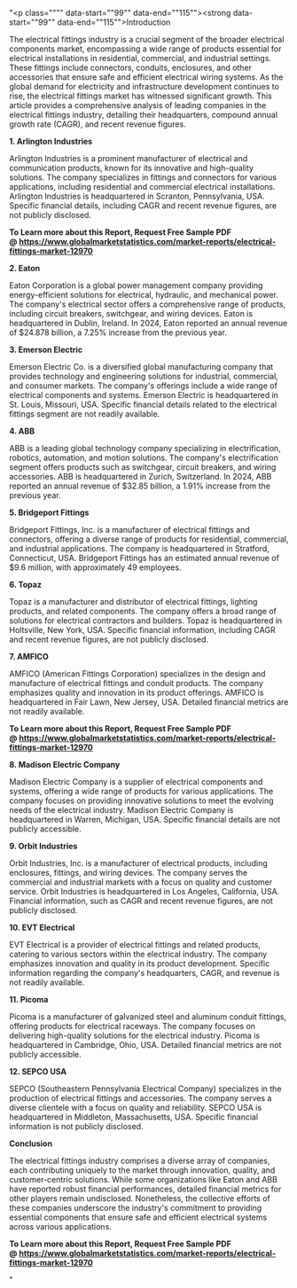 "<p class="""" data-start=""99"" data-end=""115""><strong data-start=""99"" data-end=""115"">Introduction</strong></p>
<p class="""" data-start=""117"" data-end=""312""><span class=""relative -mx-px my-[-0.2rem] rounded-sm px-px py-[0.2rem]"">The electrical fittings industry is a crucial segment of the broader electrical components market, encompassing a wide range of products essential for electrical installations in residential, commercial, and industrial settings.</span> <span class=""relative -mx-px my-[-0.2rem] rounded-sm px-px py-[0.2rem]"">These fittings include connectors, conduits, enclosures, and other accessories that ensure safe and efficient electrical wiring systems.</span> <span class=""relative -mx-px my-[-0.2rem] rounded-sm px-px py-[0.2rem]"">As the global demand for electricity and infrastructure development continues to rise, the electrical fittings market has witnessed significant growth.</span> <span class=""relative -mx-px my-[-0.2rem] rounded-sm px-px py-[0.2rem]"">This article provides a comprehensive analysis of leading companies in the electrical fittings industry, detailing their headquarters, compound annual growth rate (CAGR), and recent revenue figures.</span></p>
<p class="""" data-start=""314"" data-end=""341""><strong data-start=""314"" data-end=""341"">1. Arlington Industries</strong></p>
<p class="""" data-start=""343"" data-end=""542""><span class=""relative -mx-px my-[-0.2rem] rounded-sm px-px py-[0.2rem]"">Arlington Industries is a prominent manufacturer of electrical and communication products, known for its innovative and high-quality solutions.</span> <span class=""relative -mx-px my-[-0.2rem] rounded-sm px-px py-[0.2rem]"">The company specializes in fittings and connectors for various applications, including residential and commercial electrical installations.</span> <span class=""relative -mx-px my-[-0.2rem] rounded-sm px-px py-[0.2rem]"">Arlington Industries is headquartered in Scranton, Pennsylvania, USA.</span> <span class=""relative -mx-px my-[-0.2rem] rounded-sm px-px py-[0.2rem]"">Specific financial details, including CAGR and recent revenue figures, are not publicly disclosed.</span></p>
<p class="""" data-start=""343"" data-end=""542""><strong>To Learn more about this Report, Request Free Sample PDF @&nbsp;<a href=""https://www.globalmarketstatistics.com/market-reports/electrical-fittings-market-12970"">https://www.globalmarketstatistics.com/market-reports/electrical-fittings-market-12970</a></strong></p>
<p class="""" data-start=""544"" data-end=""556""><strong data-start=""544"" data-end=""556"">2. Eaton</strong></p>
<p class="""" data-start=""558"" data-end=""803""><span class=""relative -mx-px my-[-0.2rem] rounded-sm px-px py-[0.2rem]"">Eaton Corporation is a global power management company providing energy-efficient solutions for electrical, hydraulic, and mechanical power.</span> <span class=""relative -mx-px my-[-0.2rem] rounded-sm px-px py-[0.2rem]"">The company's electrical sector offers a comprehensive range of products, including circuit breakers, switchgear, and wiring devices.</span> <span class=""relative -mx-px my-[-0.2rem] rounded-sm px-px py-[0.2rem]"">Eaton is headquartered in Dublin, Ireland.</span> <span class=""relative -mx-px my-[-0.2rem] rounded-sm px-px py-[0.2rem]"">In 2024, Eaton reported an annual revenue of $24.878 billion, a 7.25% increase from the previous year.</span></p>
<p class="""" data-start=""805"" data-end=""828""><strong data-start=""805"" data-end=""828"">3. Emerson Electric</strong></p>
<p class="""" data-start=""830"" data-end=""1035""><span class=""relative -mx-px my-[-0.2rem] rounded-sm px-px py-[0.2rem]"">Emerson Electric Co. is a diversified global manufacturing company that provides technology and engineering solutions for industrial, commercial, and consumer markets.</span> <span class=""relative -mx-px my-[-0.2rem] rounded-sm px-px py-[0.2rem]"">The company's offerings include a wide range of electrical components and systems.</span> <span class=""relative -mx-px my-[-0.2rem] rounded-sm px-px py-[0.2rem]"">Emerson Electric is headquartered in St. Louis, Missouri, USA.</span> <span class=""relative -mx-px my-[-0.2rem] rounded-sm px-px py-[0.2rem]"">Specific financial details related to the electrical fittings segment are not readily available.</span></p>
<p class="""" data-start=""1037"" data-end=""1047""><strong data-start=""1037"" data-end=""1047"">4. ABB</strong></p>
<p class="""" data-start=""1049"" data-end=""1294""><span class=""relative -mx-px my-[-0.2rem] rounded-sm px-px py-[0.2rem]"">ABB is a leading global technology company specializing in electrification, robotics, automation, and motion solutions.</span> <span class=""relative -mx-px my-[-0.2rem] rounded-sm px-px py-[0.2rem]"">The company's electrification segment offers products such as switchgear, circuit breakers, and wiring accessories.</span> <span class=""relative -mx-px my-[-0.2rem] rounded-sm px-px py-[0.2rem]"">ABB is headquartered in Zurich, Switzerland.</span> <span class=""relative -mx-px my-[-0.2rem] rounded-sm px-px py-[0.2rem]"">In 2024, ABB reported an annual revenue of $32.85 billion, a 1.91% increase from the previous year.</span> </p>
<p class="""" data-start=""1296"" data-end=""1322""><strong data-start=""1296"" data-end=""1322"">5. Bridgeport Fittings</strong></p>
<p class="""" data-start=""1324"" data-end=""1529""><span class=""relative -mx-px my-[-0.2rem] rounded-sm px-px py-[0.2rem]"">Bridgeport Fittings, Inc. is a manufacturer of electrical fittings and connectors, offering a diverse range of products for residential, commercial, and industrial applications.</span> <span class=""relative -mx-px my-[-0.2rem] rounded-sm px-px py-[0.2rem]"">The company is headquartered in Stratford, Connecticut, USA.</span> <span class=""relative -mx-px my-[-0.2rem] rounded-sm px-px py-[0.2rem]"">Bridgeport Fittings has an estimated annual revenue of $9.6 million, with approximately 49 employees.</span> </p>
<p class="""" data-start=""1531"" data-end=""1543""><strong data-start=""1531"" data-end=""1543"">6. Topaz</strong></p>
<p class="""" data-start=""1545"" data-end=""1750""><span class=""relative -mx-px my-[-0.2rem] rounded-sm px-px py-[0.2rem]"">Topaz is a manufacturer and distributor of electrical fittings, lighting products, and related components.</span> <span class=""relative -mx-px my-[-0.2rem] rounded-sm px-px py-[0.2rem]"">The company offers a broad range of solutions for electrical contractors and builders.</span> <span class=""relative -mx-px my-[-0.2rem] rounded-sm px-px py-[0.2rem]"">Topaz is headquartered in Holtsville, New York, USA.</span> <span class=""relative -mx-px my-[-0.2rem] rounded-sm px-px py-[0.2rem]"">Specific financial information, including CAGR and recent revenue figures, are not publicly disclosed.</span></p>
<p class="""" data-start=""1752"" data-end=""1765""><strong data-start=""1752"" data-end=""1765"">7. AMFICO</strong></p>
<p class="""" data-start=""1767"" data-end=""1972""><span class=""relative -mx-px my-[-0.2rem] rounded-sm px-px py-[0.2rem]"">AMFICO (American Fittings Corporation) specializes in the design and manufacture of electrical fittings and conduit products.</span> <span class=""relative -mx-px my-[-0.2rem] rounded-sm px-px py-[0.2rem]"">The company emphasizes quality and innovation in its product offerings.</span> <span class=""relative -mx-px my-[-0.2rem] rounded-sm px-px py-[0.2rem]"">AMFICO is headquartered in Fair Lawn, New Jersey, USA.</span> <span class=""relative -mx-px my-[-0.2rem] rounded-sm px-px py-[0.2rem]"">Detailed financial metrics are not readily available.</span></p>
<p class="""" data-start=""1767"" data-end=""1972""><strong>To Learn more about this Report, Request Free Sample PDF @&nbsp;<a href=""https://www.globalmarketstatistics.com/market-reports/electrical-fittings-market-12970"">https://www.globalmarketstatistics.com/market-reports/electrical-fittings-market-12970</a></strong></p>
<p class="""" data-start=""1974"" data-end=""2005""><strong data-start=""1974"" data-end=""2005"">8. Madison Electric Company</strong></p>
<p class="""" data-start=""2007"" data-end=""2212""><span class=""relative -mx-px my-[-0.2rem] rounded-sm px-px py-[0.2rem]"">Madison Electric Company is a supplier of electrical components and systems, offering a wide range of products for various applications.</span> <span class=""relative -mx-px my-[-0.2rem] rounded-sm px-px py-[0.2rem]"">The company focuses on providing innovative solutions to meet the evolving needs of the electrical industry.</span> <span class=""relative -mx-px my-[-0.2rem] rounded-sm px-px py-[0.2rem]"">Madison Electric Company is headquartered in Warren, Michigan, USA.</span> <span class=""relative -mx-px my-[-0.2rem] rounded-sm px-px py-[0.2rem]"">Specific financial details are not publicly accessible.</span></p>
<p class="""" data-start=""2214"" data-end=""2237""><strong data-start=""2214"" data-end=""2237"">9. Orbit Industries</strong></p>
<p class="""" data-start=""2239"" data-end=""2444""><span class=""relative -mx-px my-[-0.2rem] rounded-sm px-px py-[0.2rem]"">Orbit Industries, Inc. is a manufacturer of electrical products, including enclosures, fittings, and wiring devices.</span> <span class=""relative -mx-px my-[-0.2rem] rounded-sm px-px py-[0.2rem]"">The company serves the commercial and industrial markets with a focus on quality and customer service.</span> <span class=""relative -mx-px my-[-0.2rem] rounded-sm px-px py-[0.2rem]"">Orbit Industries is headquartered in Los Angeles, California, USA.</span> <span class=""relative -mx-px my-[-0.2rem] rounded-sm px-px py-[0.2rem]"">Financial information, such as CAGR and recent revenue figures, are not publicly disclosed.</span></p>
<p class="""" data-start=""2446"" data-end=""2468""><strong data-start=""2446"" data-end=""2468"">10. EVT Electrical</strong></p>
<p class="""" data-start=""2470"" data-end=""2635""><span class=""relative -mx-px my-[-0.2rem] rounded-sm px-px py-[0.2rem]"">EVT Electrical is a provider of electrical fittings and related products, catering to various sectors within the electrical industry.</span> <span class=""relative -mx-px my-[-0.2rem] rounded-sm px-px py-[0.2rem]"">The company emphasizes innovation and quality in its product development.</span> <span class=""relative -mx-px my-[-0.2rem] rounded-sm px-px py-[0.2rem]"">Specific information regarding the company's headquarters, CAGR, and revenue is not readily available.</span></p>
<p class="""" data-start=""2637"" data-end=""2651""><strong data-start=""2637"" data-end=""2651"">11. Picoma</strong></p>
<p class="""" data-start=""2653"" data-end=""2858""><span class=""relative -mx-px my-[-0.2rem] rounded-sm px-px py-[0.2rem]"">Picoma is a manufacturer of galvanized steel and aluminum conduit fittings, offering products for electrical raceways.</span> <span class=""relative -mx-px my-[-0.2rem] rounded-sm px-px py-[0.2rem]"">The company focuses on delivering high-quality solutions for the electrical industry.</span> <span class=""relative -mx-px my-[-0.2rem] rounded-sm px-px py-[0.2rem]"">Picoma is headquartered in Cambridge, Ohio, USA.</span> <span class=""relative -mx-px my-[-0.2rem] rounded-sm px-px py-[0.2rem]"">Detailed financial metrics are not publicly accessible.</span></p>
<p class="""" data-start=""2860"" data-end=""2877""><strong data-start=""2860"" data-end=""2877"">12. SEPCO USA</strong></p>
<p class="""" data-start=""2879"" data-end=""3084""><span class=""relative -mx-px my-[-0.2rem] rounded-sm px-px py-[0.2rem]"">SEPCO (Southeastern Pennsylvania Electrical Company) specializes in the production of electrical fittings and accessories.</span> <span class=""relative -mx-px my-[-0.2rem] rounded-sm px-px py-[0.2rem]"">The company serves a diverse clientele with a focus on quality and reliability.</span> <span class=""relative -mx-px my-[-0.2rem] rounded-sm px-px py-[0.2rem]"">SEPCO USA is headquartered in Middleton, Massachusetts, USA.</span> <span class=""relative -mx-px my-[-0.2rem] rounded-sm px-px py-[0.2rem]"">Specific financial information is not publicly disclosed.</span></p>
<p class="""" data-start=""3086"" data-end=""3100""><strong data-start=""3086"" data-end=""3100"">Conclusion</strong></p>
<p class="""" data-start=""3102"" data-end=""3267""><span class=""relative -mx-px my-[-0.2rem] rounded-sm px-px py-[0.2rem]"">The electrical fittings industry comprises a diverse array of companies, each contributing uniquely to the market through innovation, quality, and customer-centric solutions.</span> <span class=""relative -mx-px my-[-0.2rem] rounded-sm px-px py-[0.2rem]"">While some organizations like Eaton and ABB have reported robust financial performances, detailed financial metrics for other players remain undisclosed.</span> <span class=""relative -mx-px my-[-0.2rem] rounded-sm px-px py-[0.2rem]"">Nonetheless, the collective efforts of these companies underscore the industry's commitment to providing essential components that ensure safe and efficient electrical systems across various applications.</span></p>
<p class="""" data-start=""3102"" data-end=""3267""><span class=""relative -mx-px my-[-0.2rem] rounded-sm px-px py-[0.2rem]""><strong>To Learn more about this Report, Request Free Sample PDF @&nbsp;<a href=""https://www.globalmarketstatistics.com/market-reports/electrical-fittings-market-12970"">https://www.globalmarketstatistics.com/market-reports/electrical-fittings-market-12970</a></strong></span></p>"

